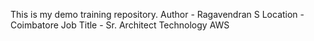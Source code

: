 This is my demo training repository.
Author - Ragavendran S
Location - Coimbatore
Job Title - Sr. Architect Technology AWS
